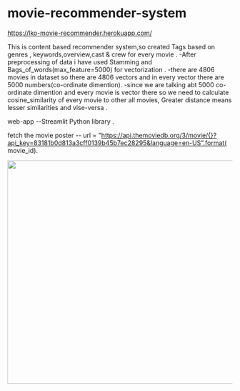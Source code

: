 # movie-recommender-system

https://lko-movie-recommender.herokuapp.com/

This is content based recommender system,so  created Tags  based on genres , keywords,overview,cast & crew for every movie .
-After preprocessing of data i have used Stamming and Bags_of_words(max_feature=5000) for vectorization .
-there are 4806 movies in dataset so there are 4806 vectors and in every vector there are 5000 numbers(co-ordinate dimention).
-since we are talking abt 5000 co-ordinate dimention and every movie is vector there so we need to calculate cosine_similarity of every movie to other all movies, Greater distance means lesser similarities and vise-versa .

 web-app --Streamlit Python library .
 
 fetch the movie poster -- url = "https://api.themoviedb.org/3/movie/{}?api_key=83181b0d813a3cff0139b45b7ec28295&language=en-US".format(
        movie_id).
        
 <img src="https://github.com/monika2910/movie-recommender-system/blob/main/output1.png"  width="900" height="500"  /><br><br>
        
        

